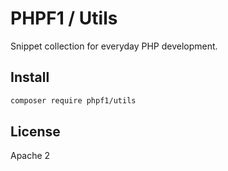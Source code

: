 # PHPF1 / Utils
Snippet collection for everyday PHP development.

## Install
```sh
composer require phpf1/utils
```

## License
Apache 2

